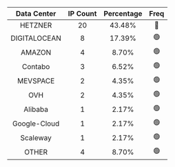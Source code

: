 | Data Center | IP Count | Percentage | Freq |
|:------------:|:--------:|:-----------:|:-----:|
| HETZNER | 20 | 43.48% | 🔴 |
| DIGITALOCEAN | 8 | 17.39% | 🟢 |
| AMAZON | 4 | 8.70% | 🟢 |
| Contabo | 3 | 6.52% | 🟢 |
| MEVSPACE | 2 | 4.35% | 🟢 |
| OVH | 2 | 4.35% | 🟢 |
| Alibaba | 1 | 2.17% | 🟢 |
| Google-Cloud | 1 | 2.17% | 🟢 |
| Scaleway | 1 | 2.17% | 🟢 |
| OTHER | 4 | 8.70% | 🟢 |